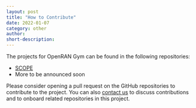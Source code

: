 ```yaml
---
layout: post
title: "How to Contribute"
date: 2022-01-07
category: other
author:
short-description:
---
```


The projects for OpenRAN Gym can be found in the following repositories:

- <a href="https://github.com/wineslab/colosseum-scope" target="_blank">SCOPE</a>
- More to be announced soon

Please consider opening a pull request on the GitHub repositories to contribute to the project. You can also <a href="mailto:{{ site.email }}" target="_blank">contact us</a> to discuss contributions and to onboard related repositories in this project.
